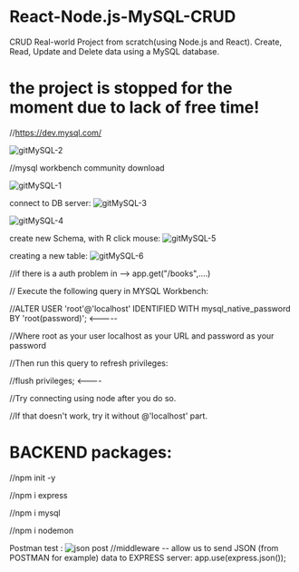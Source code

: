 # React-Node.js-MySQL-CRUD
CRUD Real-world Project from scratch(using Node.js and React). Create, Read, Update and Delete data using a MySQL database. 

# the project is stopped for the moment due to lack of free time!



//https://dev.mysql.com/

![gitMySQL-2](https://user-images.githubusercontent.com/73035495/209466221-f7c7a238-e948-4cb1-a7cf-f9a48ff7124b.jpg)

//mysql workbench community download 

![gitMySQL-1](https://user-images.githubusercontent.com/73035495/209466187-ab6d589a-3917-4ef3-9861-808021472cc3.jpg)

connect to DB server:
![gitMySQL-3](https://user-images.githubusercontent.com/73035495/209466282-66407862-c309-4061-887f-6b8bcba5d6e2.jpg)

![gitMySQL-4](https://user-images.githubusercontent.com/73035495/209466310-9b13c338-6620-4b95-8a1f-05eaa11f2ba0.jpg)

create new Schema, with R click mоuse:
![gitMySQL-5](https://user-images.githubusercontent.com/73035495/209466442-bba3a4d2-796e-4a4c-9c9b-1a554ca8d5e6.jpg)

creating a new table:
![gitMySQL-6](https://user-images.githubusercontent.com/73035495/209466811-695de4fd-c8ec-4267-947f-0f3b6a448866.jpg)

//if there is a auth problem in -->  app.get("/books",....)

// Execute the following query in MYSQL Workbench:

//ALTER USER 'root'@'localhost' IDENTIFIED WITH mysql_native_password BY 'root(password)'; <-----

//Where root as your user localhost as your URL and password as your password

//Then run this query to refresh privileges:

//flush privileges;  <----

//Try connecting using node after you do so.

//If that doesn't work, try it without @'localhost' part.

# BACKEND packages:
//npm init -y

//npm i express

//npm i mysql

//npm i nodemon

Postman test :
![json post](https://user-images.githubusercontent.com/73035495/209553297-db016307-0ce2-4f3e-a18a-8a289f94bfd0.jpg)
//middleware -- allow us to send JSON (from POSTMAN for example) data to EXPRESS server: 
app.use(express.json());





